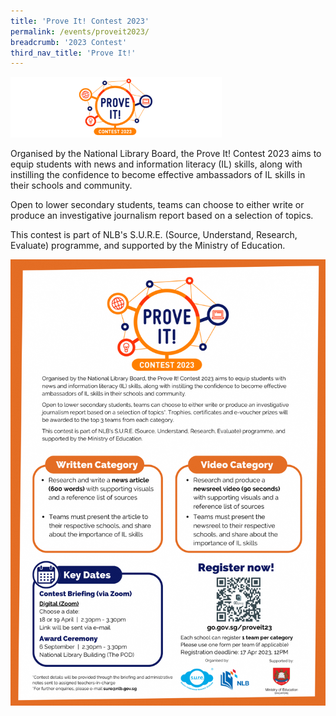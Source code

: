 ```yaml
---
title: 'Prove It! Contest 2023'
permalink: /events/proveit2023/
breadcrumb: '2023 Contest'
third_nav_title: 'Prove It!'
---
```


<img src="/images/proveit2023-logo.png" style="zoom:33%;" />

Organised by the National Library Board, the Prove It! Contest 2023 aims to equip students with news and information literacy (IL) skills, along with instilling the confidence to become effective ambassadors of IL skills in their schools and community.

 

Open to lower secondary students, teams can choose to either write or produce an investigative journalism report based on a selection of topics.

 

This contest is part of NLB's S.U.R.E. (Source, Understand, Research, Evaluate) programme, and supported by the Ministry of Education.

![](/images/proveit2023-edm.png)